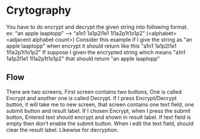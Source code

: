 # Crytography
You have to do encrypt and decrypt the given string into following format. 
ex: “an apple laaptopp” --> “a1n1 1a1p2l1e1 1l1a2p1t1o1p2” (&lt;alphabet>&lt;adjacent alphabet count>) 
Consider this example if I give the string as "an apple laaptopp" when encrypt it should return like 
this "a1n1 1a1p2l1e1 1l1a2p1t1o1p2" If suppose I given the encrypted string which means 
"a1n1 1a1p2l1e1 1l1a2p1t1o1p2" that should return "an apple laaptopp"

## Flow
There are two screens, First screen contains two buttons, One is called Encrypt and another
one is called Decrypt. If I press Encrypt/Decrypt button, it will take me to new screen, that
screen contains one text field, one submit button and result label. If I chosen Encrypt, when I
press the submit button, Entered text should encrypt and shown in result label. If text field is
empty then don’t enable the submit button. When i edit the text field, should clear the result
label. Likewise for decryption.
